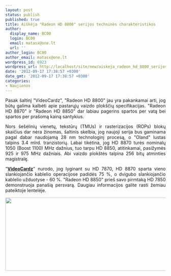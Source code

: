 ```yaml
---
layout: post
status: publish
published: true
title: Aiškėja "Radeon HD 8800" serijos techninės charakteristikos
author:
  display_name: BC00
  login: BC00
  email: matasx@one.lt
  url: ''
author_login: BC00
author_email: matasx@one.lt
wordpress_id: 6923
wordpress_url: http://localhost/site/new/aiskeja_radeon_hd_8800_serijos_technines_charakteristikos/
date: '2012-09-17 17:38:57 +0300'
date_gmt: '2012-09-17 17:38:57 +0300'
categories:
- Naujienos
---
```

<p style="text-align: justify;">
	Pasak &scaron;altinį &quot;VideoCardz&quot;, &quot;Radeon HD 8800&quot; jau yra pakankamai arti, jog būtų galima kalbėti apie pastarųjų vaizdo plok&scaron;čių specifikacijas. &quot;Radeon HD 8870&quot; ir &quot;Radeon HD 8850&quot; dar labiau pagerins spartos per vatą bei spartos per pra&scaron;omą kainą santykius.</p>
<p style="text-align: justify;">
	Nors &scaron;e&scaron;ėlinių vienetų, tekstūrų (TMUs) ir rasterizacijos (ROPs) blokų skaičius dar nėra žinomas, &scaron;altinis skelbia, jog naujoji serija bus gaminama pagal dabar naudojamą 28 nm technologinį procesą, o &quot;Oland&quot; lustas talpins 3.4 mlrd. tranzistorių. Labai tikėtina, jog HD 8870 turės nominalų 1050 (Boost 1100) MHz dažnius, tuo tarpu HD 8850, atitinkamai, pasižymės 925 ir 975 MHz dažniais. Abi vaizdo plok&scaron;tės talpina 256 bitų atminties magistralę.</p>
<p style="text-align: justify;">
	&quot;<a href="http://videocardz.com/34981/amd-radeon-hd-8870-and-hd-8850-specifiation-leaked"><strong>VideoCardz</strong></a>&quot; nurodo, jog lyginant su HD 7870, HD 8870 sparta vieno slankiojančio kablelio operacijose padidės 75 %, o dvigubo slankiojančio kablelio užduotyse - 60 %. &quot;Radeon HD 8850&quot; prie&scaron; savo pirmtaką HD 7850 demonstruoja pana&scaron;ią persvarą. Daugiau informacijos galite rasti žemiau pateiktoje lentelėje.</p>
<p style="text-align: justify;">
	<a href="http://technews.lt/userfiles/R8870specs.jpg"><img alt="" src="http://technews.lt/userfiles/R8870specs.jpg" style="width: 520px; height: 230px;" /></a></p>
